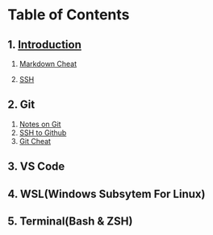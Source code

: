 # Table of Contents

## 1. [Introduction](README.md)

1. [Markdown Cheat](MDFiles/MarkdownCheatsheet)

2. [SSH]()

## 2. Git

  1. [Notes on Git](/MDFiles/NotesOnGit.md)
  2. [SSH to Github](/MDFiles/SSHtoGithub.md)
  3. [Git Cheat]()

## 3. VS Code

## 4. WSL(Windows Subsytem For Linux)

## 5. Terminal(Bash & ZSH)
